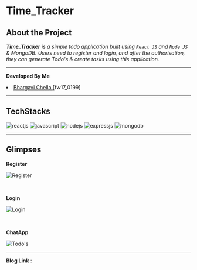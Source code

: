 # **Time_Tracker**

## **About the Project**

_**Time_Tracker** is a simple todo application built using `React JS` and `Node JS` & MongoDB. Users need to register and login, and after the authorisation, they can generate Todo's & create tasks using this application._

---
**Developed By Me**
   <li> <a href="https://github.com/bhargavi35"> Bhargavi Chella </a> [fw17_0199] </li>

---
## **TechStacks**

 <p>
     <img src="https://img.shields.io/badge/React-20232A?style=for-the-badge&logo=react&logoColor=61DAFB"
        alt="reactjs" />
     <img src="https://img.shields.io/badge/JavaScript-323330?style=for-the-badge&logo=javascript&logoColor=F7DF1E"
        alt="javascript" />
     <img src="https://img.shields.io/badge/Node.js-339933?style=for-the-badge&logo=nodedotjs&logoColor=white"
        alt="nodejs" />
     <img src="https://img.shields.io/badge/Express.js-000000?style=for-the-badge&logo=express&logoColor=white"
        alt="expressjs" />
     <img src="https://img.shields.io/badge/MongoDB-4EA94B?style=for-the-badge&logo=mongodb&logoColor=white"
        alt="mongodb" />
 </p>

----

## **Glimpses**

**Register**

![Register]()

<br/>

**Login**

![Login]()

<br/>

**ChatApp**

![Todo's]()

---
**Blog Link** : 
